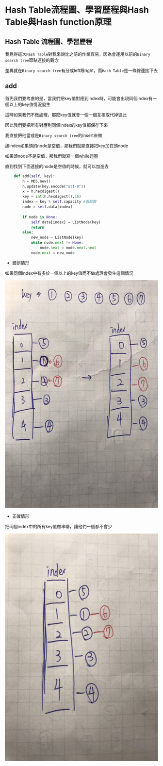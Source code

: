 Hash Table流程圖、學習歷程與Hash Table與Hash function原理
===

Hash Table 流程圖、學習歷程
---

我覺得這次`Hash Table`對我來說比之前的作業容易，因為會運用以前的`Binary search tree`節點連接的觀念

差異就在`Binary search tree`有分成left跟right，而`Hash Table`是一條線連接下去



add
---

首先我們要考慮的是，當我們把key值對應到index時，可能會出現同個index有一個以上的key值情況發生

這時如果我們不做處理，那麼key值就會一個一個互相取代掉彼此

因此我們要把所有對應到同個index的key值都保存下來

我直接把他當成是`Binary search tree`的insert來做

該index如果頭的node是空值，那我們就能直接把key加在頭node

如果頭node不是空值，那我們就寫一個while迴圈

直到找到下面連接的node是空值的時候，就可以加進去

```py
    def add(self, key):
        h = MD5.new()
        h.update(key.encode("utf-8"))
        x = h.hexdigest()
        key = int(h.hexdigest(),16)        
        index = key % self.capacity #看餘數
        node = self.data[index]
        
        if node is None:
            self.data[index] = ListNode(key)
            return        
        else:
            new_node = ListNode(key)
            while node.next != None:
                node.next = node.next.next
            node.next = new_node
```

* 錯誤情形

如果同個index中有多於一個以上的key值而不做處理會發生這個情況

<img src = "https://github.com/06170230/lulu/blob/master/image/hashtable_add.jpg" height =750 weight = 750>

* 正確情形

把同個index中的所有key值做串聯，讓他們一個都不會少

<img src = "https://github.com/06170230/lulu/blob/master/image/hashtable_add2.jpg" height =750 weight = 750>
